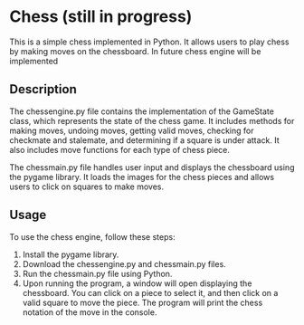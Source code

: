 # Chess (still in progress)
This is a simple chess implemented in Python. It allows users to play chess by making moves on the chessboard. In future chess engine will be implemented

Description
----
The chessengine.py file contains the implementation of the GameState class, which represents the state of the chess game. It includes methods for making moves, undoing moves, getting valid moves, checking for checkmate and stalemate, and determining if a square is under attack. It also includes move functions for each type of chess piece.

The chessmain.py file handles user input and displays the chessboard using the pygame library. It loads the images for the chess pieces and allows users to click on squares to make moves.

Usage
----
To use the chess engine, follow these steps:

1. Install the pygame library.
2. Download the chessengine.py and chessmain.py files.
3. Run the chessmain.py file using Python.
4. Upon running the program, a window will open displaying the chessboard. You can click on a piece to select it, and then click on a valid square to move the piece. The program will print the chess notation of the move in the console.
